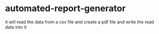 # automated-report-generator
it will read the data from a csv file and create a pdf file and write the read data into it 
